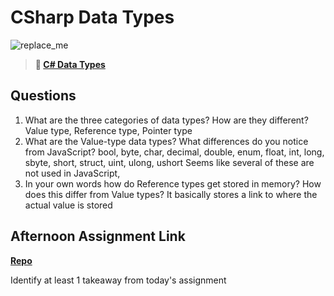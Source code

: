 # CSharp Data Types

![replace_me](https://codeworks.blob.core.windows.net/public/assets/img/illustrations/placeholder.svg)

> **📖 [C# Data Types](https://codeworksacademy.com/fs-student-guide/resources/wk10/01-CSharp-Generics)**

## Questions

1. What are the three categories of data types? How are they different?
Value type, Reference type, Pointer type
2. What are the Value-type data types? What differences do you notice from JavaScript?
bool, byte, char, decimal, double, enum, float, int, long, sbyte, short, struct, uint, ulong, ushort
Seems like several of these are not used in JavaScript, 
3. In your own words how do Reference types get stored in memory? How does this differ from Value types?
It basically stores a link to where the actual value is stored

## Afternoon Assignment Link

**[Repo](https://github.com/TobyComon/rockPaperScissors)**

Identify at least 1 takeaway from today's assignment
